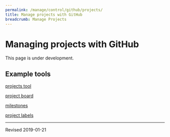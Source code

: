 ```yaml
---
permalink: /manage/control/github/projects/
title: Manage projects with GitHub
breadcrumb: Manage Projects
---
```


# Managing projects with GitHub

This page is under development.

## Example tools

[projects tool](https://github.com/tdwg/cd/projects)

[project board](https://github.com/tdwg/cd/projects/2)

[milestones](https://github.com/tdwg/cd/milestones)

[project labels](https://github.com/tdwg/cd/labels)

----
Revised 2019-01-21
